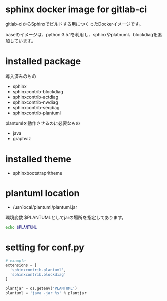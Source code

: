 # sphinx docker image for gitlab-ci

gitlab-ciからSphinxでビルドする用につくったDockerイメージです。

baseのイメージは、python:3.5.1を利用し、sphinxやplatnuml、blockdiagを追加しています。

# installed package

導入済みのもの

- sphinx
- sphinxcontrib-blockdiag
- sphinxcontrib-actdiag
- sphinxcontrib-nwdiag
- sphinxcontrib-seqdiag
- sphinxcontrib-plantuml

plantumlを動作させるのに必要なもの

- java
- graphviz

# installed theme

- sphinxbootstrap4theme


# plantuml location

- /usr/local/plantuml/plantuml.jar

環境変数 $PLANTUMLとしてjarの場所を指定してあります。
```sh
echo $PLANTUML

```

# setting for conf.py

```py
# example
extensions = [
  'sphinxcontrib.plantuml',
  'sphinxcontrib.blockdiag'
]

plantjar = os.getenv('PLANTUML')
plantuml = 'java -jar %s' % plantjar
```
